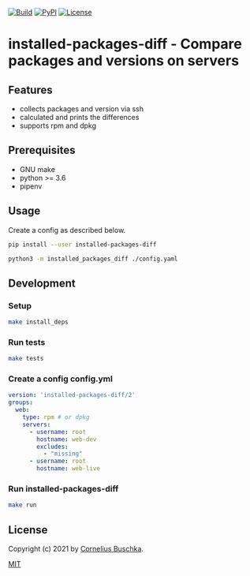 [![Build](https://img.shields.io/github/workflow/status/cbuschka/installed-packages-diff/build)](https://github.io/cbuschka/installed-packages-diff) [![PyPI](https://img.shields.io/pypi/v/installed-packages-diff)](https://pypi.org/project/installed-packages-diff/) [![License](https://img.shields.io/badge/License-MIT-lightgrey.svg)](https://github.com/cbuschka/installed-packages-diff/blob/main/license.txt)
# installed-packages-diff - Compare packages and versions on servers

## Features

* collects packages and version via ssh
* calculated and prints the differences
* supports rpm and dpkg

## Prerequisites

* GNU make
* python >= 3.6
* pipenv

## Usage

Create a config as described below.

```bash
pip install --user installed-packages-diff

python3 -m installed_packages_diff ./config.yaml
```

## Development

### Setup

```bash
make install_deps
```

### Run tests

```bash
make tests
```

### Create a config config.yml

```yaml
version: 'installed-packages-diff/2'
groups:
  web:
    type: rpm # or dpkg
    servers:
      - username: root
        hostname: web-dev
        excludes:
          - "missing"
      - username: root
        hostname: web-live
```

### Run installed-packages-diff

```bash
make run
```

## License

Copyright (c) 2021 by [Cornelius Buschka](https://github.com/cbuschka).

[MIT](./license.txt)
